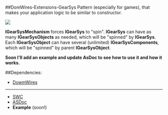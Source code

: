 ##DomWires-Extensions-GearSys
Pattern (especially for games), that makes your application logic to be similar to constructor.

![](https://github.com/CrazyFlasher/dowmwires-as3/blob/gh-pages/assets/gears.jpg?raw=true)

**IGearSysMechanism** forces **IGearSys** to "spin". **IGearSys** can have as many **IGearSysObjects** as needed, which will be "spinned"
 by **IGearSys**.
Each **IGearSysObject** can have several (unlimited) **IGearSysComponents**, which will be "spinned" by parent **IGearSysObject**.

**Soon I'll add an example and update AsDoc to see how to use it and how it works.**

##Dependencies:
- [DowmWires](https://github.com/CrazyFlasher/dowmwires-as3/tree/master/core)

***

- [SWC](http://188.166.108.195/projects/dowmwires/extensions/gearSys/dowmwires-ext-gearSys_latest.zip)
- [ASDoc](http://188.166.108.195/projects/dowmwires/extensions/gearSys/doc)
- **Example** (soon!)
